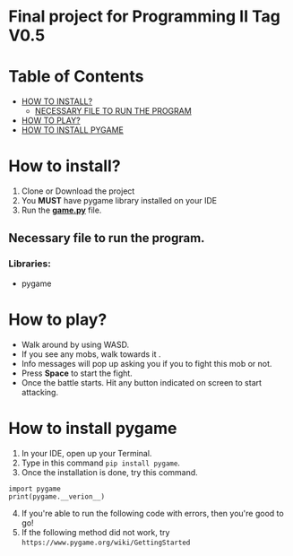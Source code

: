 # Final project for Programming II Tag V0.5
# Table of Contents
- [HOW TO INSTALL?](#how-to-install)
    - [NECESSARY FILE TO RUN THE PROGRAM](#necessary-file-to-run-the-program)
- [HOW TO PLAY?](#how-to-play)
- [HOW TO INSTALL PYGAME](#how-to-install-pygame)
# How to install?
1. Clone or Download the project
2. You **MUST** have pygame library installed on your IDE
3. Run the **[game.py](game.py)** file.
## Necessary file to run the program.
### Libraries:
- pygame

# How to play?
- Walk around by using WASD.
- If you see any mobs, walk towards it .
- Info messages will pop up asking you if you to fight this mob or not.
- Press **Space** to start the fight.
- Once the battle starts. Hit any button indicated on screen to start attacking.

# How to install pygame
1. In your IDE, open up your Terminal.
2. Type in this command ```pip install pygame```.
3. Once the installation is done, try this command. 
```
import pygame
print(pygame.__verion__)
```
4. If you're able to run the following code with errors, then you're good to go!
5. If the following method did not work, try ```https://www.pygame.org/wiki/GettingStarted```